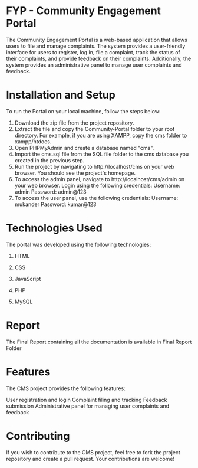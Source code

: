 # FYP - Community Engagement Portal
The Community Engagement Portal is a web-based application that allows users to file and manage complaints. The system provides a user-friendly interface for users to register, log in, file a complaint, track the status of their complaints, and provide feedback on their complaints. Additionally, the system provides an administrative panel to manage user complaints and feedback.

# Installation and Setup 

To run the Portal on your local machine, follow the steps below:

1. Download the zip file from the project repository.
2. Extract the file and copy the Community-Portal folder to your root directory. For example, if you are using XAMPP, copy the cms folder to xampp/htdocs.
3. Open PHPMyAdmin and create a database named "cms".
4. Import the cms.sql file from the SQL file folder to the cms database you created in the previous step.
5. Run the project by navigating to http://localhost/cms on your web browser. You should see the project's homepage.
6. To access the admin panel, navigate to http://localhost/cms/admin on your web browser. Login using the following credentials:
Username: admin
Password: admin@123
7. To access the user panel, use the following credentials:
Username: mukander
Password: kumar@123

 # Technologies Used 
 The portal was developed using the following technologies:

1. HTML

2. CSS

3. JavaScript

4. PHP

5. MySQL

# Report
The Final Report containing all the documentation is available in Final Report Folder

 # Features
The CMS project provides the following features:

User registration and login
Complaint filing and tracking
Feedback submission
Administrative panel for managing user complaints and feedback

# Contributing
If you wish to contribute to the CMS project, feel free to fork the project repository and create a pull request. Your contributions are welcome!
